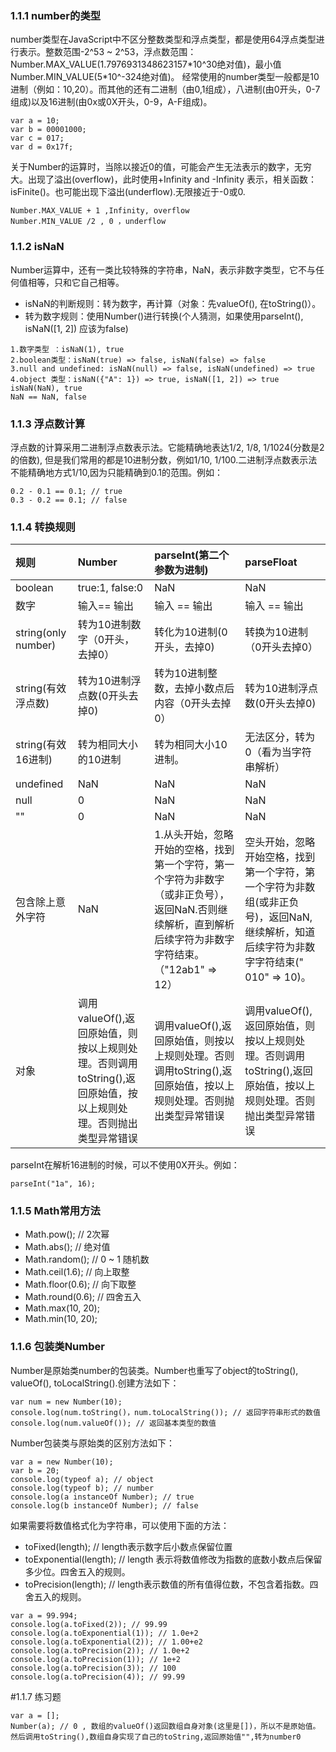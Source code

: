 ### 1.1.1 number的类型
number类型在JavaScript中不区分整数类型和浮点类型，都是使用64浮点类型进行表示。整数范围-2^53 ~ 2^53，浮点数范围：Number.MAX\_VALUE\(1.7976931348623157\*10^30绝对值\)，最小值Number.MIN\_VALUE\(5\*10^-324绝对值\)。
经常使用的number类型一般都是10进制（例如：10,20）。而其他的还有二进制（由0,1组成），八进制\(由0开头，0-7组成\)以及16进制\(由0x或0X开头，0-9，A-F组成\)。

```
var a = 10;
var b = 00001000;
var c = 017;
var d = 0x17f;
```

关于Number的运算时，当除以接近0的值，可能会产生无法表示的数字，无穷大。出现了溢出\(overflow\)，此时使用+Infinity and -Infinity 表示，相关函数：isFinite\(\)。也可能出现下溢出\(underflow\).无限接近于-0或0.

```
Number.MAX_VALUE + 1 ,Infinity, overflow
Number.MIN_VALUE /2 , 0 ，underflow
```

### 1.1.2 isNaN
Number运算中，还有一类比较特殊的字符串，NaN，表示非数字类型，它不与任何值相等，只和它自己相等。
- isNaN的判断规则：转为数字，再计算（对象：先valueOf(), 在toString()）。
- 转为数字规则：使用Number()进行转换(个人猜测，如果使用parseInt(), isNaN([1, 2]) 应该为false)

```
1.数字类型 ：isNaN(1), true
2.boolean类型：isNaN(true) => false, isNaN(false) => false
3.null and undefined: isNaN(null) => false, isNaN(undefined) => true
4.object 类型：isNaN({"A": 1}) => true, isNaN([1, 2]) => true
isNaN(NaN), true
NaN == NaN, false
```

### 1.1.3 浮点数计算
浮点数的计算采用二进制浮点数表示法。它能精确地表达1/2, 1/8, 1/1024(分数是2的倍数), 但是我们常用的都是10进制分数，例如1/10, 1/100.二进制浮点数表示法不能精确地方式1/10,因为只能精确到0.1的范围。例如：

```
0.2 - 0.1 == 0.1; // true
0.3 - 0.2 == 0.1; // false
```

### 1.1.4 转换规则

| 规则 | Number | parseInt\(第二个参数为进制\) | parseFloat |
| :--- | :--- | :--- | :--- |
| boolean | true:1, false:0 | NaN | NaN |
| 数字 | 输入== 输出 | 输入 == 输出 | 输入 == 输出 |
| string\(only number\) | 转为10进制数字（0开头，去掉0） | 转化为10进制\(0开头，去掉0\) | 转换为10进制（0开头去掉0） |
| string\(有效浮点数\) | 转为10进制浮点数\(0开头去掉0\) | 转为10进制整数，去掉小数点后内容（0开头去掉0） | 转为10进制浮点数\(0开头去掉0\) |
| string\(有效16进制\) | 转为相同大小的10进制 | 转为相同大小10进制。 | 无法区分，转为0（看为当字符串解析） |
| undefined | NaN | NaN | NaN |
| null | 0 | NaN | NaN |
| "" | 0 | NaN | NaN |
| 包含除上意外字符 | NaN | 1.从头开始，忽略开始的空格，找到第一个字符，第一个字符为非数字（或非正负号），返回NaN.否则继续解析，直到解析后续字符为非数字字符结束。（"12ab1" =&gt; 12） | 空头开始，忽略开始空格，找到第一个字符，第一个字符为非数组\(或非正负号\)，返回NaN,继续解析，知道后续字符为非数字字符结束\("    010" =&gt; 10\)。 |
| 对象 | 调用valueOf\(\),返回原始值，则按以上规则处理。否则调用toString\(\),返回原始值，按以上规则处理。否则抛出类型异常错误| 调用valueOf\(\),返回原始值，则按以上规则处理。否则调用toString\(\),返回原始值，按以上规则处理。否则抛出类型异常错误| 调用valueOf\(\),返回原始值，则按以上规则处理。否则调用toString\(\),返回原始值，按以上规则处理。否则抛出类型异常错误|

parseInt在解析16进制的时候，可以不使用0X开头。例如：  

```
parseInt("1a", 16);
```

### 1.1.5 Math常用方法

- Math.pow(); // 2次幂
- Math.abs(); // 绝对值
- Math.random(); // 0 ~ 1 随机数
- Math.ceil(1.6); // 向上取整
- Math.floor(0.6); // 向下取整
- Math.round(0.6); // 四舍五入
- Math.max(10, 20);
- Math.min(10, 20); 

### 1.1.6 包装类Number

Number是原始类number的包装类。Number也重写了object的toString(), valueOf(), toLocalString().创建方法如下：

```
var num = new Number(10);
console.log(num.toString()，num.toLocalString()); // 返回字符串形式的数值
console.log(num.valueOf()); // 返回基本类型的数值
```

Number包装类与原始类的区别方法如下：

```
var a = new Number(10);
var b = 20;
console.log(typeof a); // object
console.log(typeof b); // number
console.log(a instanceOf Number); // true
console.log(b instanceOf Number); // false
```

如果需要将数值格式化为字符串，可以使用下面的方法：
- toFixed(length);  // length表示数字后小数点保留位置
- toExponential(length); // length 表示将数值修改为指数的底数小数点后保留多少位。四舍五入的规则。
- toPrecision(length); // length表示数值的所有值得位数，不包含着指数。四舍五入的规则。

```
var a = 99.994;
console.log(a.toFixed(2)); // 99.99
console.log(a.toExponential(1)); // 1.0e+2
console.log(a.toExponential(2)); // 1.00+e2
console.log(a.toPrecision(2)); // 1.0e+2
console.log(a.toPrecision(1)); // 1e+2
console.log(a.toPrecision(3)); // 100
console.log(a.toPrecision(4)); // 99.99
```
#1.1.7 练习题
```
var a = [];
Number(a); // 0 , 数组的valueOf()返回数组自身对象(这里是[])，所以不是原始值。然后调用toString(),数组自身实现了自己的toString,返回原始值"",转为number0
```